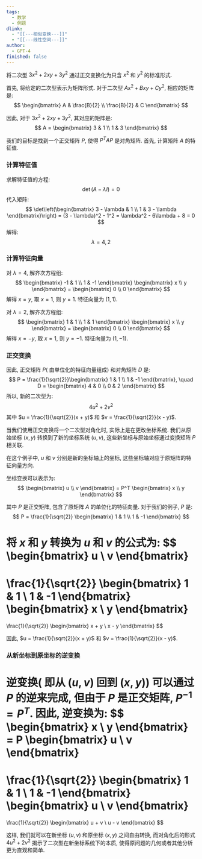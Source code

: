 ```yaml
---
tags:
  - 数学
  - 例题
dlink:
  - "[[---相似变换---]]"
  - "[[---线性空间---]]"
author:
  - GPT-4
finished: false
---
```

将二次型 $3x^2 + 2xy + 3y^2$ 通过正交变换化为只含 $x^2$ 和 $y^2$ 的标准形式. 

首先, 将给定的二次型表示为矩阵形式. 对于二次型 $Ax^2 + Bxy + Cy^2$, 相应的矩阵是: 
$$
\begin{bmatrix}
A & \frac{B}{2} \\
\frac{B}{2} & C
\end{bmatrix}
$$

因此, 对于 $3x^2 + 2xy + 3y^2$, 其对应的矩阵是: 
$$
A = \begin{bmatrix}
3 & 1 \\
1 & 3
\end{bmatrix}
$$

我们的目标是找到一个正交矩阵 $P$, 使得 $P^T A P$ 是对角矩阵. 首先, 计算矩阵 $A$ 的特征值. 

### 计算特征值
求解特征值的方程: 
$$
\det(A - \lambda I) = 0
$$
代入矩阵: 
$$
\det\left(\begin{bmatrix}
3 - \lambda & 1 \\
1 & 3 - \lambda
\end{bmatrix}\right) = (3 - \lambda)^2 - 1^2 = \lambda^2 - 6\lambda + 8 = 0
$$
解得: 
$$
\lambda = 4, 2
$$

### 计算特征向量
对 $\lambda = 4$, 解齐次方程组: 
$$
\begin{bmatrix}
-1 & 1 \\
1 & -1
\end{bmatrix}
\begin{bmatrix}
x \\
y
\end{bmatrix} = \begin{bmatrix}
0 \\
0
\end{bmatrix}
$$
解得 $x = y$, 取 $x = 1$, 则 $y = 1$. 特征向量为 $(1, 1)$. 

对 $\lambda = 2$, 解齐次方程组: 
$$
\begin{bmatrix}
1 & 1 \\
1 & 1
\end{bmatrix}
\begin{bmatrix}
x \\
y
\end{bmatrix} = \begin{bmatrix}
0 \\
0
\end{bmatrix}
$$
解得 $x = -y$, 取 $x = 1$, 则 $y = -1$. 特征向量为 $(1, -1)$. 

### 正交变换
因此, 正交矩阵 $P$( 由单位化的特征向量组成) 和对角矩阵 $D$ 是: 
$$
P = \frac{1}{\sqrt{2}}\begin{bmatrix}
1 & 1 \\
1 & -1
\end{bmatrix}, \quad D = \begin{bmatrix}
4 & 0 \\
0 & 2
\end{bmatrix}
$$
所以, 新的二次型为: 
$$
4u^2 + 2v^2
$$
其中 $u = \frac{1}{\sqrt{2}}(x + y)$ 和 $v = \frac{1}{\sqrt{2}}(x - y)$. 

当我们使用正交变换将一个二次型对角化时, 实际上是在更改坐标系统. 我们从原始坐标 $(x, y)$ 转换到了新的坐标系统 $(u, v)$, 这些新坐标与原始坐标通过变换矩阵 $P$ 相关联. 

在这个例子中, $u$ 和 $v$ 分别是新的坐标轴上的坐标, 这些坐标轴对应于原矩阵的特征向量方向. 

坐标变换可以表示为: 
$$
\begin{bmatrix}
u \\
v
\end{bmatrix}
= P^T
\begin{bmatrix}
x \\
y
\end{bmatrix}
$$

其中 $P$ 是正交矩阵, 包含了原矩阵 $A$ 的单位化的特征向量. 对于我们的例子, $P$ 是: 
$$
P = \frac{1}{\sqrt{2}}
\begin{bmatrix}
1 & 1 \\
1 & -1
\end{bmatrix}
$$

将 $x$ 和 $y$ 转换为 $u$ 和 $v$ 的公式为: 
$$
\begin{bmatrix}
u \\
v
\end{bmatrix}
=
\frac{1}{\sqrt{2}}
\begin{bmatrix}
1 & 1 \\
1 & -1
\end{bmatrix}
\begin{bmatrix}
x \\
y
\end{bmatrix}
=
\frac{1}{\sqrt{2}}
\begin{bmatrix}
x + y \\
x - y
\end{bmatrix}
$$

因此, $u = \frac{1}{\sqrt{2}}(x + y)$ 和 $v = \frac{1}{\sqrt{2}}(x - y)$. 

### 从新坐标到原坐标的逆变换
逆变换( 即从 $(u, v)$ 回到 $(x, y)$) 可以通过 $P$ 的逆来完成, 但由于 $P$ 是正交矩阵, $P^{-1} = P^T$. 因此, 逆变换为: 
$$
\begin{bmatrix}
x \\
y
\end{bmatrix}
= P
\begin{bmatrix}
u \\
v
\end{bmatrix}
=
\frac{1}{\sqrt{2}}
\begin{bmatrix}
1 & 1 \\
1 & -1
\end{bmatrix}
\begin{bmatrix}
u \\
v
\end{bmatrix}
=
\frac{1}{\sqrt{2}}
\begin{bmatrix}
u + v \\
u - v
\end{bmatrix}
$$

这样, 我们就可以在新坐标 $(u, v)$ 和原坐标 $(x, y)$ 之间自由转换, 而对角化后的形式 $4u^2 + 2v^2$ 揭示了二次型在新坐标系统下的本质, 使得原问题的几何或者其他分析更为直观和简单. 